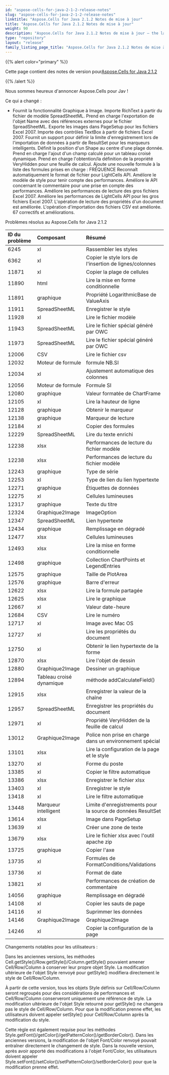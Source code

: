 ```yaml
---
id: "aspose-cells-for-java-2-1-2-release-notes"
slug: "aspose-cells-for-java-2-1-2-release-notes"
linktitle: "Aspose.Cells for Java 2.1.2 Notes de mise à jour"
title: "Aspose.Cells for Java 2.1.2 Notes de mise à jour"
weight: 90
description: "Aspose.Cells for Java 2.1.2 Notes de mise à jour – the latest updates and fixes."
type: "repository"
layout: "release"
family_listing_page_title: "Aspose.Cells for Java 2.1.2 Notes de mise à jour"
---
```

{{% alert color="primary" %}} 

 Cette page contient des notes de version pour[Aspose.Cells for Java 2.1.2](https://releases.aspose.com/cells/java/new-releases/aspose.cells-for-java-2.1.2/)

{{% /alert %}} 

 Nous sommes heureux d'annoncer Aspose.Cells pour Jav !

 Ce qui a changé :

- Fournit la fonctionnalité Graphique à Image.
 Importe RichText à partir du fichier de modèle SpreadSheetML.
 Prend en charge l'exportation de l'objet Name avec des références externes pour le fichier SpreadSheetML.
Exporte les images dans PageSetup pour les fichiers Excel 2007.
 Importe des contrôles TextBox à partir de fichiers Excel 2007.
 Fournit un support pour définir la limite d'enregistrement lors de l'importation de données à partir de ResultSet pour les marqueurs intelligents.
 Définit la position d'un Shape au centre d'une plage donnée.
 Prend en charge l'ajout d'un champ calculé pour un tableau croisé dynamique.
 Prend en charge l'obtention/la définition de la propriété VeryHidden pour une feuille de calcul.
 Ajoute une nouvelle formule à la liste des formules prises en charge : FRÉQUENCE
 Reconnaît automatiquement le format de fichier pour LightCells API.
 Améliore le modèle de style pour tenir compte des performances.
 Améliore le API concernant le commentaire pour une prise en compte des performances.
 Améliore les performances de lecture des gros fichiers Excel 2007.
 Améliore les performances de LightCells API pour les gros fichiers Excel 2007.
 L'opération de lecture des propriétés d'un document est améliorée.
 L'opération d'importation des fichiers CSV est améliorée.
 67 correctifs et améliorations.

Problèmes résolus au Aspose.Cells for Java 2.1.2



|**ID du problème** |**Composant** |**Résumé** |
|:- |:- |:- |
|6245 | xl| Rassembler les styles|
|6362 | xl| Copier le style lors de l'insertion de lignes/colonnes|
|11871 | xl| Copier la plage de cellules|
|11890 | html| Lire la mise en forme conditionnelle|
|11891 | graphique| Propriété LogarithmicBase de ValueAxis|
|11911 | SpreadSheetML| Enregistrer le style|
|11928 | xl| Lire le fichier modèle|
|11943 | SpreadSheetML| Lire le fichier spécial généré par OWC|
|11973 | SpreadSheetML| Lire le fichier spécial généré par OWC|
|12006 |CSV | Lire le fichier csv|
|12032 | Moteur de formule| formule NB.SI|
|12034 | xl| Ajustement automatique des colonnes|
|12056 | Moteur de formule| Formule SI|
|12080 | graphique| Valeur formatée de ChartFrame|
|12105 | xl| Lire la hauteur de ligne|
|12128 | graphique| Obtenir le marqueur|
|12138 | graphique| Marqueur de lecture|
|12184 | xl| Copier des formules|
|12229 | SpreadSheetML| Lire du texte enrichi|
|12238 | xlsx| Performances de lecture du fichier modèle|
|12238 | xlsx| Performances de lecture du fichier modèle|
|12243 | graphique| Type de série|
|12253 | xl| Type de lien du lien hypertexte|
|12271 | graphique| Étiquettes de données|
|12275 | xl| Cellules lumineuses|
|12317 | graphique| Texte du titre|
|12324 | Graphique2Image| ImageOption|
|12347 | SpreadSheetML| Lien hypertexte|
|12434 | graphique| Remplissage en dégradé|
|12477 | xlsx| Cellules lumineuses|
|12493 | xlsx| Lire la mise en forme conditionnelle|
|12498 | graphique| Collection ChartPoints et LegendEntries|
|12575 | graphique| Taille de PlotArea|
|12576 | graphique| Barre d'erreur|
|12622 | xlsx| Lire la formule partagée|
|12625 | xlsx| Lire le graphique|
|12667 | xl| Valeur date-heure|
|12684 |CSV |Lire le numéro|
|12717 | xl| Image avec Mac OS|
|12727 | xl| Lire les propriétés du document|
|12750 | xl| Obtenir le lien hypertexte de la forme|
|12870 | xlsx| Lire l'objet de dessin|
|12880 | Graphique2Image| Dessiner un graphique|
|12894 | Tableau croisé dynamique| méthode addCalculateField()|
|12915 | xlsx| Enregistrer la valeur de la chaîne|
|12957 | SpreadSheetML| Enregistrer les propriétés du document|
|12971 | xl| Propriété VeryHidden de la feuille de calcul|
|13012 | Graphique2Image| Police non prise en charge dans un environnement spécial|
|13101 | xlsx| Lire la configuration de la page et le style|
|13270 | xl| Forme du poste|
|13385 | xl| Copier le filtre automatique|
|13386 | xlsx| Enregistrer le fichier xlsx|
|13403 | xl| Enregistrer le style|
|13418 | xl| Lire le filtre automatique|
|13448 | Marqueur intelligent| Limite d'enregistrements pour la source de données ResultSet|
|13614 | xlsx| Image dans PageSetup|
|13639 | xl| Créer une zone de texte|
|13679 | xlsx| Lire le fichier xlsx avec l'outil apache zip|
|13725 | graphique| Copier l'axe|
|13735 | xl| Formules de FormatConditions/Validations|
|13736 | xl| Format de date|
|13821 | xl| Performances de création de commentaire|
|14056 | graphique| Remplissage en dégradé|
|14108 | xl| Copier les sauts de page|
|14116 | xl| Suprimmer les données|
|14146 | Graphique2Image| Graphique2Image|
|14246 | xl| Copier la configuration de la page|


 Changements notables pour les utilisateurs :



Dans les anciennes versions, les méthodes Cell.getStyle()/Row.getStyle()/Column.getStyle() pouvaient amener Cell/Row/Column à conserver leur propre objet Style. La modification ultérieure de l'objet Style renvoyé pour getStyle() modifiera directement le style de Cell/Row/Column.

 À partir de cette version, tous les objets Style définis sur Cell/Row/Column seront regroupés pour des considérations de performances et Cell/Row/Column conserveront uniquement une référence de style. La modification ultérieure de l'objet Style retourné pour getStyle() ne changera pas le style de Cell/Row/Column. Pour que la modification prenne effet, les utilisateurs doivent appeler setStyle() pour Cell/Row/Column après la modification du style.

Cette règle est également requise pour les méthodes Style.getFont()/getColor()/getPatternColor()/getBorderColor(). Dans les anciennes versions, la modification de l'objet Font/Color renvoyé pouvait entraîner directement le changement de style. Dans la nouvelle version, après avoir apporté des modifications à l'objet Font/Color, les utilisateurs doivent appeler Style.setFont()/setColor()/setPatternColor()/setBorderColor() pour que la modification prenne effet.
